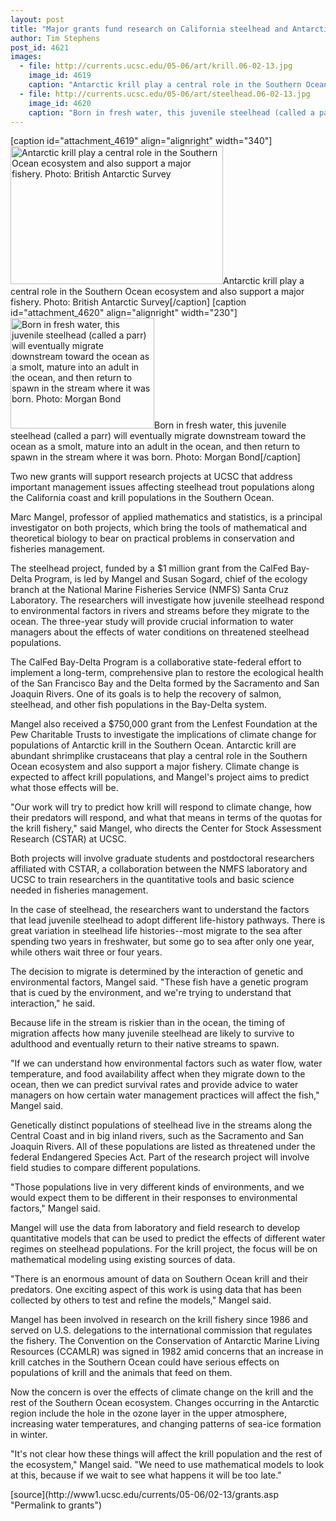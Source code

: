 ```yaml
---
layout: post
title: "Major grants fund research on California steelhead and Antarctic krill"
author: Tim Stephens
post_id: 4621
images:
  - file: http://currents.ucsc.edu/05-06/art/krill.06-02-13.jpg
    image_id: 4619
    caption: "Antarctic krill play a central role in the Southern Ocean ecosystem and also support a major fishery. Photo: British Antarctic Survey"
  - file: http://currents.ucsc.edu/05-06/art/steelhead.06-02-13.jpg
    image_id: 4620
    caption: "Born in fresh water, this juvenile steelhead (called a parr) will eventually migrate downstream toward the ocean as a smolt, mature into an adult in the ocean, and then return to spawn in the stream where it was born. Photo: Morgan Bond"
---
```


[caption id="attachment_4619" align="alignright" width="340"]<a href="http://localhost/mysite/wp-content/uploads/2006/02/krill.06-02-13.jpg"><img class="size-full wp-image-4619" src="http://localhost/mysite/wp-content/uploads/2006/02/krill.06-02-13.jpg" alt="Antarctic krill play a central role in the Southern Ocean ecosystem and also support a major fishery. Photo: British Antarctic Survey" width="340" height="221" /></a>Antarctic krill play a central role in the Southern Ocean ecosystem and also support a major fishery. Photo: British Antarctic Survey[/caption]
[caption id="attachment_4620" align="alignright" width="230"]<a href="http://localhost/mysite/wp-content/uploads/2006/02/steelhead.06-02-13.jpg"><img class="size-full wp-image-4620" src="http://localhost/mysite/wp-content/uploads/2006/02/steelhead.06-02-13.jpg" alt="Born in fresh water, this juvenile steelhead (called a parr) will eventually migrate downstream toward the ocean as a smolt, mature into an adult in the ocean, and then return to spawn in the stream where it was born. Photo: Morgan Bond" width="230" height="177" /></a>Born in fresh water, this juvenile steelhead (called a parr) will eventually migrate downstream toward the ocean as a smolt, mature into an adult in the ocean, and then return to spawn in the stream where it was born. Photo: Morgan Bond[/caption]
<a name="content" id="content"></a>
<p>
  Two new grants will support research projects at UCSC that address important management issues affecting steelhead trout populations along the California coast and krill populations in the Southern Ocean.
</p>
<p>
  Marc Mangel, professor of applied mathematics and statistics, is a principal investigator on both projects, which bring the tools of mathematical and theoretical biology to bear on practical problems in conservation and fisheries management.
</p>
<p>
  The steelhead project, funded by a $1 million grant from the CalFed Bay-Delta Program, is led by Mangel and Susan Sogard, chief of the ecology branch at the National Marine Fisheries Service (NMFS) Santa Cruz Laboratory. The researchers will investigate how juvenile steelhead respond to environmental factors in rivers and streams before they migrate to the ocean. The three-year study will provide crucial information to water managers about the effects of water conditions on threatened steelhead populations.
</p>
<p>
  The CalFed Bay-Delta Program is a collaborative state-federal effort to implement a long-term, comprehensive plan to restore the ecological health of the San Francisco Bay and the Delta formed by the Sacramento and San Joaquin Rivers. One of its goals is to help the recovery of salmon, steelhead, and other fish populations in the Bay-Delta system.
</p>
<p>
  Mangel also received a $750,000 grant from the Lenfest Foundation at the Pew Charitable Trusts to investigate the implications of climate change for populations of Antarctic krill in the Southern Ocean. Antarctic krill are abundant shrimplike crustaceans that play a central role in the Southern Ocean ecosystem and also support a major fishery. Climate change is expected to affect krill populations, and Mangel's project aims to predict what those effects will be.
</p>
<p>
  "Our work will try to predict how krill will respond to climate change, how their predators will respond, and what that means in terms of the quotas for the krill fishery," said Mangel, who directs the Center for Stock Assessment Research (CSTAR) at UCSC.
</p>
<p>
  Both projects will involve graduate students and postdoctoral researchers affiliated with CSTAR, a collaboration between the NMFS laboratory and UCSC to train researchers in the quantitative tools and basic science needed in fisheries management.
</p>
<p>
  In the case of steelhead, the researchers want to understand the factors that lead juvenile steelhead to adopt different life-history pathways. There is great variation in steelhead life histories--most migrate to the sea after spending two years in freshwater, but some go to sea after only one year, while others wait three or four years.
</p>
<p>
  The decision to migrate is determined by the interaction of genetic and environmental factors, Mangel said. "These fish have a genetic program that is cued by the environment, and we're trying to understand that interaction," he said.
</p>
<p>
  Because life in the stream is riskier than in the ocean, the timing of migration affects how many juvenile steelhead are likely to survive to adulthood and eventually return to their native streams to spawn.
</p>
<p>
  "If we can understand how environmental factors such as water flow, water temperature, and food availability affect when they migrate down to the ocean, then we can predict survival rates and provide advice to water managers on how certain water management practices will affect the fish," Mangel said.
</p>
<p>
  Genetically distinct populations of steelhead live in the streams along the Central Coast and in big inland rivers, such as the Sacramento and San Joaquin Rivers. All of these populations are listed as threatened under the federal Endangered Species Act. Part of the research project will involve field studies to compare different populations.
</p>
<p>
  "Those populations live in very different kinds of environments, and we would expect them to be different in their responses to environmental factors," Mangel said.
</p>
<p>
  Mangel will use the data from laboratory and field research to develop quantitative models that can be used to predict the effects of different water regimes on steelhead populations. For the krill project, the focus will be on mathematical modeling using existing sources of data.
</p>
<p>
  "There is an enormous amount of data on Southern Ocean krill and their predators. One exciting aspect of this work is using data that has been collected by others to test and refine the models," Mangel said.
</p>
<p>
  Mangel has been involved in research on the krill fishery since 1986 and served on U.S. delegations to the international commission that regulates the fishery. The Convention on the Conservation of Antarctic Marine Living Resources (CCAMLR) was signed in 1982 amid concerns that an increase in krill catches in the Southern Ocean could have serious effects on populations of krill and the animals that feed on them.
</p>
<p>
  Now the concern is over the effects of climate change on the krill and the rest of the Southern Ocean ecosystem. Changes occurring in the Antarctic region include the hole in the ozone layer in the upper atmosphere, increasing water temperatures, and changing patterns of sea-ice formation in winter.
</p>
<p>
  "It's not clear how these things will affect the krill population and the rest of the ecosystem," Mangel said. "We need to use mathematical models to look at this, because if we wait to see what happens it will be too late."
</p>
<form>
  <input name="t1" size="-1" type="hidden">
</form>




</p>
[source](http://www1.ucsc.edu/currents/05-06/02-13/grants.asp "Permalink to grants")
